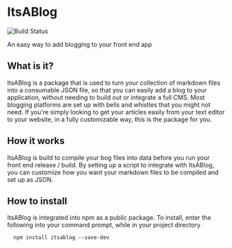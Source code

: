 # ItsABlog 
![Build Status](https://travis-ci.org/brianbrennan/itsablog.svg?branch=master)

An easy way to add blogging to your front end app


## What is it?

ItsABlog is a package that is used to turn your collection of markdown files into a consumable JSON file, so that you can easily add a blog to your application, without needing to build out or integrate a full CMS. Most blogging platforms are set up with bells and whistles that you might not need. If you're simply looking to get your articles easily from your text editor to your website, in a fully customizable way, this is the package for you.

## How it works

ItsABlog is build to compile your bog files into data before you run your front end release / build. By setting up a script to integrate with ItsABlog, you can customize how you want your markdown files to be compiled and set up as JSON.

## How to install

ItsABlog is integrated into npm as a public package. To install, enter the following into your command prompt, while in your project directory

```
  npm install itsablog --save-dev
```
